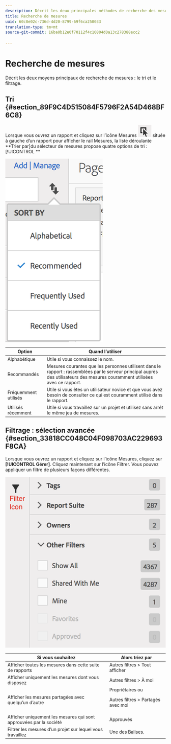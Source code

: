 ```yaml
---
description: Décrit les deux principales méthodes de recherche des mesures de tri et de filtrage.
title: Recherche de mesures
uuid: 60c8e02c-736d-4d20-8799-69f6ca250033
translation-type: tm+mt
source-git-commit: 16ba0b12e0f70112f4c10804d0a13c278388ecc2

---
```



# Recherche de mesures

Décrit les deux moyens principaux de recherche de mesures : le tri et le filtrage.

## Tri {#section_89F9C4D515084F5796F2A54D468BF6C8}

Lorsque vous ouvrez un rapport et cliquez sur l’icône Mesures ![](assets/metrics_icon.png) située à gauche d’un rapport pour afficher le rail Mesures, la liste déroulante **Trier par]du sélecteur de mesures propose quatre options de tri :[!UICONTROL **

![](assets/cm_sort.png)

| Option | Quand l’utiliser |
|---|---|
| Alphabétique | Utile si vous connaissez le nom. |
| Recommandés | Mesures courantes que les personnes utilisent dans le rapport : rassemblées par le serveur principal auprès des utilisateurs des mesures couramment utilisées avec ce rapport. |
| Fréquemment utilisés | Utile si vous êtes un utilisateur novice et que vous avez besoin de consulter ce qui est couramment utilisé dans le rapport. |
| Utilisés récemment | Utile si vous travaillez sur un projet et utilisez sans arrêt le même jeu de mesures. |

## Filtrage : sélection avancée {#section_33818CC048C04F098703AC229693F8CA}

Lorsque vous ouvrez un rapport et cliquez sur l’icône Mesures, cliquez sur **[!UICONTROL Gérer]**. Cliquez maintenant sur l’icône Filtrer. Vous pouvez appliquer un filtre de plusieurs façons différentes.

![](assets/cm_advanced_sel.png)

<table id="table_269081BC9DF54FFDA4E949FFC7488F42"> 
 <thead> 
  <tr> 
   <th colname="col1" class="entry"> Si vous souhaitez </th> 
   <th colname="col2" class="entry"> Alors triez par </th> 
  </tr>
 </thead>
 <tbody> 
  <tr> 
   <td colname="col1"> Afficher toutes les mesures dans cette suite de rapports </td> 
   <td colname="col2"><span class="ignoretag"><span class="uicontrol"> Autres filtres</span> &gt; <span class="uicontrol">Tout afficher</span></span> </td> 
  </tr> 
  <tr> 
   <td colname="col1"> Afficher uniquement les mesures dont vous disposez </td> 
   <td colname="col2"><span class="uicontrol"> Autres filtres</span> &gt; <span class="uicontrol">À moi</span> </td> 
  </tr> 
  <tr> 
   <td colname="col1"> Afficher les mesures partagées avec quelqu’un d’autre </td> 
   <td colname="col2"><span class="uicontrol">Propriétaires</span> ou <p><span class="uicontrol"> Autres filtres</span> &gt; <span class="uicontrol">Partagés avec moi</span> </p> </td> 
  </tr> 
  <tr> 
   <td colname="col1"> Afficher uniquement les mesures qui sont approuvées par la société </td> 
   <td colname="col2"><span class="uicontrol"> Approuvés</span> </td> 
  </tr> 
  <tr> 
   <td colname="col1"> Filtrer les mesures d’un projet sur lequel vous travaillez </td> 
   <td colname="col2">Une des <span class="uicontrol">Balises</span>. </td> 
  </tr> 
 </tbody> 
</table>


